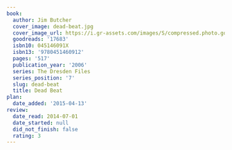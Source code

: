 ```yaml
---
book:
  author: Jim Butcher
  cover_image: dead-beat.jpg
  cover_image_url: https://i.gr-assets.com/images/S/compressed.photo.goodreads.com/books/1345667776l/17683._SX98_.jpg
  goodreads: '17683'
  isbn10: 045146091X
  isbn13: '9780451460912'
  pages: '517'
  publication_year: '2006'
  series: The Dresden Files
  series_position: '7'
  slug: dead-beat
  title: Dead Beat
plan:
  date_added: '2015-04-13'
review:
  date_read: 2014-07-01
  date_started: null
  did_not_finish: false
  rating: 3
---
```

